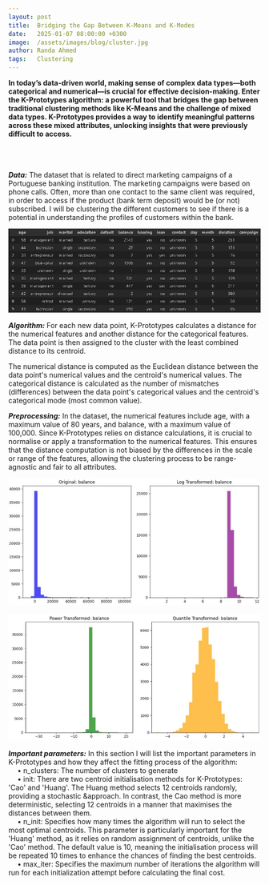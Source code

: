```yaml
---
layout: post
title:  Bridging the Gap Between K-Means and K-Modes
date:   2025-01-07 08:00:00 +0300
image:  /assets/images/blog/cluster.jpg
author: Randa Ahmed
tags:   Clustering
---
```


**In today’s data-driven world, making sense of complex data types—both categorical and numerical—is crucial for effective decision-making. Enter the K-Prototypes algorithm: a powerful tool that bridges the gap between traditional clustering methods like K-Means and the challenge of mixed data types. K-Prototypes provides a way to identify meaningful patterns across these mixed attributes, unlocking insights that were previously difficult to access.**

<br><br><br>
***Data:*** The dataset that is related to direct marketing campaigns of a Portuguese banking institution. The marketing campaigns were based on phone calls. Often, more than one contact to the same client was required, in order to access if the product (bank term deposit) would be (or not) subscribed. I will be clustering the different customers to see if there is a potential in understanding the profiles of customers within the bank.

<p style="text-align: center;">
  <img src="/assets/images/blog/data-clustering.jpg" alt="Additional image description">
</p>

***Algorithm:*** For each new data point, K-Prototypes calculates a distance for the numerical features and another distance for the categorical features. The data point is then assigned to the cluster with the least combined distance to its centroid.

The numerical distance is computed as the Euclidean distance between the data point's numerical values and the centroid's numerical values. The categorical distance is calculated as the number of mismatches (differences) between the data point's categorical values and the centroid's categorical mode (most common value).

***Preprocessing:*** In the dataset, the numerical features include age, with a maximum value of 80 years, and balance, with a maximum value of 100,000. Since K-Prototypes relies on distance calculations, it is crucial to normalise or apply a transformation to the numerical features. This ensures that the distance computation is not biased by the differences in the scale or range of the features, allowing the clustering process to be range-agnostic and fair to all attributes.

<p style="text-align: center;">
  <img src="/assets/images/blog/transformations1_resized.jpg" alt="Additional image description">
</p>

<p style="text-align: center;">
  <img src="/assets/images/blog/transformations2_resized.jpg" alt="rest of transformations">
</p>

***Important parameters:*** In this section I will list the important parameters in K-Prototypes and how they affect the fitting process of the algorithm: 
  <br>
  &emsp; • n_clusters: The number of clusters to generate 
  <br>
  &emsp; • init: There are two centroid initialisation methods for K-Prototypes: 'Cao' and 'Huang'. The Huang method selects 12 centroids randomly, providing a stochastic   &approach. In contrast, the Cao method is more deterministic, selecting 12 centroids in a manner that maximises the distances between them.
  <br>
  &emsp; • n_init: Specifies how many times the algorithm will run to select the most optimal centroids. This parameter is particularly important for the 'Huang' method, as it relies on random assignment of centroids, unlike the 'Cao' method. The default value is 10, meaning the initialisation process will be repeated 10 times to enhance the chances of finding the best centroids.
  <br>
  &emsp; • max_iter: Specifies the maximum number of iterations the algorithm will run for each initialization attempt before calculating the final cost.
</p>


<!-- ***Data:*** The dataset that is related to direct marketing campaigns of a Portuguese banking institution. The marketing campaigns were based on phone calls. Often, more than one contact to the same client was required, in order to access if the product (bank term deposit) would be (or not) subscribed. I will be clustering the different customers to see if there is a potential in understanding the profiles of customers within the bank.

***Algorithm:*** Although K-Prototypes can handle both numerical and categorical variables, it depends on distances between the data points. This means that the features with the highest value ranges could be more inflencial on the algorithm and hence the need for the preprocessing steps.

***Preprocessing:*** The numerical features in the dataset range from age with maximum of 80 years, and balance that has 100k maximum value. K-Prototypes depends on distance calculation and hence there is a need for normalisation or applying a transformation that allows the distance calcuation to be range agnostic. 

***Number of clusters:*** I used two measures to decide the number of clusters:  -->


